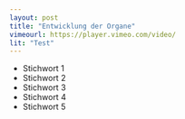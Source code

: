 ```yaml
---
layout: post
title: "Entwicklung der Organe"
vimeourl: https://player.vimeo.com/video/
lit: "Test"
---
```

- Stichwort 1
- Stichwort 2
- Stichwort 3
- Stichwort 4
- Stichwort 5


